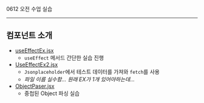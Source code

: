 0612 오전 수업 실습

---

## 컴포넌트 소개

- [useEffectEx.jsx](./src/components/useEffectEx.jsx)
  - `useEffect` 메서드 간단한 실습 진행
- [UseEffectEx2.jsx](./src/components/UseEffectExEx2.jsx)
  - `Jsonplaceholder`에서 테스트 데이터를 가져와 `fetch`를 사용
  - _파일 이름 실수함... 원래 EX가 1개 있어야하는데..._
- [ObjectPaser.jsx](./src/components/ObjectPaser.jsx)
  - 중첩된 Object 파싱 실습
